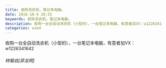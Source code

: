 ```yaml
---
title: 收购洗衣机，笔记本电脑。
date: 2018-10-9 20:35
keywords: 收购洗衣机，笔记本电脑。
description: 收购一台全自动洗衣机（小型的），一台笔记本电脑，有意者加VX：w1226341642
categories: used
---
```

<td class="t_f" id="postmessage_1983951">

收购一台全自动洗衣机（小型的），一台笔记本电脑，有意者加VX：w1226341642</td>
###### 转载自[菲龙网]